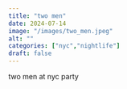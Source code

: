 ```yaml
---
title: "two men"
date: 2024-07-14
image: "/images/two_men.jpeg"
alt: ""
categories: ["nyc","nightlife"]
draft: false
---
```


two men at nyc party